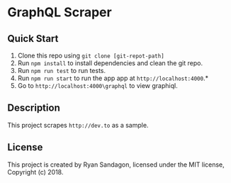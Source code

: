 # GraphQL Scraper

## Quick Start

1. Clone this repo using `git clone [git-repot-path]`
1. Run `npm install` to install dependencies and clean the git repo.<br />
1. Run `npm run test` to run tests.
1. Run `npm run start` to run the app app at `http://localhost:4000`.*
1. Go to `http://localhost:4000\graphql` to view graphiql.

## Description
This project scrapes `http://dev.to` as a sample.

## License

This project is created by Ryan Sandagon, licensed under the MIT license, Copyright (c) 2018. 